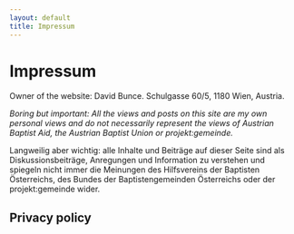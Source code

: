 ```yaml
---
layout: default
title: Impressum
---
```


# Impressum

Owner of the website: David Bunce. Schulgasse 60/5, 1180 Wien, Austria.

*Boring but important: All the views and posts on this site are my own personal views and do not necessarily represent the views of Austrian Baptist Aid, the Austrian Baptist Union or projekt:gemeinde.*

Langweilig aber wichtig: alle Inhalte und Beiträge auf dieser Seite sind als Diskussionsbeiträge, Anregungen und Information zu verstehen und spiegeln nicht immer die Meinungen des Hilfsvereins der Baptisten Österreichs, des Bundes der Baptistengemeinden Österreichs oder der projekt:gemeinde wider.

## Privacy policy